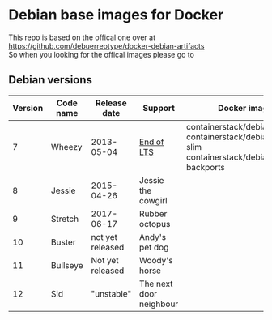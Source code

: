 # Debian base images for Docker

This repo is based on the offical one over at https://github.com/debuerreotype/docker-debian-artifacts <br>
So when you looking for the offical images please go to


## Debian versions
|Version | Code name | Release date | Support | Docker images | Dockerfiles
| ------------- | ------------- | ------------- | ------------- | ------------- | ------------- |
| 7 | Wheezy | 2013-05-04 | [End of LTS](https://www.debian.org/News/2018/20180601) | containerstack/debian:wheezy <br> containerstack/debian:wheezy-slim <br> containerstack/debian:wheezy-backports | | [Debian Wheezy Dockerfiles](https://github.com/containerstack/docker-debian/tree/master/amd64/wheezy)
| 8	| Jessie | 2015-04-26 | Jessie the cowgirl | | |
| 9	| Stretch | 2017-06-17 | Rubber octopus | | |
| 10 | Buster | not yet released | Andy's pet dog | | |
| 11 | Bullseye | Not yet released | Woody's horse | | |
| 12 | Sid | "unstable" | The next door neighbour | | |
